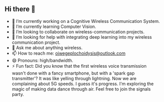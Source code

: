 ## Hi there 👋

- 🔭 I’m currently working on a Cognitive Wireless Communication System.
- 🌱 I’m currently learning Computer Vision.
- 👯 I’m looking to collaborate on wireless-communication projects.
- 🤔 I’m looking for help with integrating deep learning into my wireless communication project.
- 💬 Ask me about anything wireless.
- 📫 How to reach me: ojwegeplochoidysis@outlook.com
- 😄 Pronouns: high/bandwidth.
- ⚡ Fun fact: Did you know that the first wireless voice transmission wasn't done with a fancy smartphone, but with a 'spark gap transmitter'? It was like yelling through lightning. Now we are complaining about 5G speeds. I guess it's progress. I'm exploring the magic of making data dance through air. Feel free to join the signals party.
